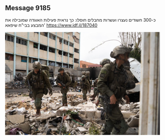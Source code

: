 ## Message 9185

כ-300 חשודים נעצרו ועשרות מחבלים חוסלו:
כך נראית פעילות האוגדה שמובילה את המבצע בבי"ח שיפאא'
https://www.idf.il/187040

![Photo](./9185/9185_photo.jpg)
